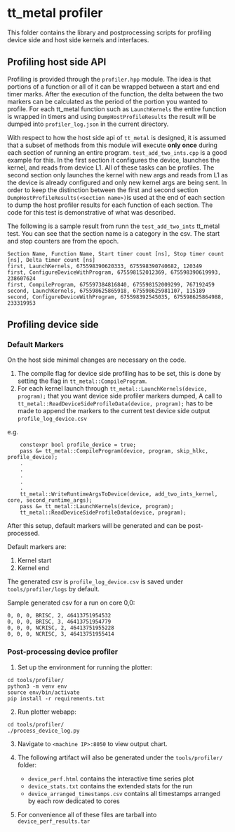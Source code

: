# tt_metal profiler

This folder contains the library and postprocessing scripts for profiling device side and host side
kernels and interfaces.

## Profiling host side API

Profiling is provided through the `profiler.hpp` module. The idea is that portions of a function or
all of it can be wrapped between a start and end timer marks. After the execution of the function,
the delta between the two markers can be calculated as the period of the portion you wanted to
profile. For each tt_metal function such as `LaunchKernels` the entire function is wrapped in timers
and using `DumpHostProfileResults` the result will be dumped into `profiler_log.json` in the current
directory.

With respect to how the host side api of `tt_metal` is designed, it is assumed that a subset of
methods from this module will execute __only once__ during each section of running an entire
program. `test_add_two_ints.cpp` is a good example for this. In the first section it configures the
device, launches the kernel, and reads from device L1. All of these tasks can be profiles. The
second section only launches the kernel with new args and reads from L1 as the device is already
configured and only new kernel args are being sent. In order to keep the distinction between the
first and second section `DumpHostProfileResults(<section name>)`is used at the end of each section to
dump the host profiler results for each function of each section.  The code for this test is
demonstrative of what was described.

The following is a sample result from runn the `test_add_two_ints` tt_metal test. You can see that
the section name is a category in the csv. The start and stop counters are from the epoch.

```
Section Name, Function Name, Start timer count [ns], Stop timer count [ns], Delta timer count [ns]
first, LaunchKernels, 675598390620333, 675598390740682, 120349
first, ConfigureDeviceWithProgram, 675598152012369, 675598390619993, 238607624
first, CompileProgram, 675597384816840, 675598152009299, 767192459
second, LaunchKernels, 675598625865918, 675598625981107, 115189
second, ConfigureDeviceWithProgram, 675598392545035, 675598625864988, 233319953
```

## Profiling device side

### Default Markers
On the host side minimal changes are necessary on the code.

1. The compile flag for device side profiling has to be set, this is done by setting the flag in `tt_metal::CompileProgram`.
2. For each kernel launch through `tt_metal::LaunchKernels(device, program);`  that you want device side profiler markers dumped,
A call to `tt_metal::ReadDeviceSideProfileData(device, program);` has to be made to append the markers to
the current test device side output `profile_log_device.csv`

e.g.
```
    constexpr bool profile_device = true;
    pass &= tt_metal::CompileProgram(device, program, skip_hlkc, profile_device);
    .
    .
    .
    .
    .
    tt_metal::WriteRuntimeArgsToDevice(device, add_two_ints_kernel, core, second_runtime_args);
    pass &= tt_metal::LaunchKernels(device, program);
    tt_metal::ReadDeviceSideProfileData(device, program);
```

After this setup, default markers will be generated and can be post-processed.

Default markers are:

1. Kernel start
2. Kernel end

The generated csv is `profile_log_device.csv` is saved under `tools/profiler/logs` by default.

Sample generated csv for a run on core 0,0:

```
0, 0, 0, BRISC, 2, 46413751954532
0, 0, 0, BRISC, 3, 46413751954779
0, 0, 0, NCRISC, 2, 46413751955228
0, 0, 0, NCRISC, 3, 46413751955414
```


### Post-processing device profiler


1. Set up the environment for running the plotter:

```
cd tools/profiler/
python3 -m venv env
source env/bin/activate
pip install -r requirements.txt
```

2. Run plotter webapp:
```
cd tools/profiler/
./process_device_log.py
```

3. Navigate to `<machine IP>:8050` to view output chart.

4. The following artifact will also be generated under the `tools/profiler/` folder:
    - `device_perf.html` contains the interactive time series plot
    - `device_stats.txt` contains the extended stats for the run
    - `device_arranged_timestamps.csv` contains all timestamps arranged by each row dedicated to cores

5. For convenience all of these files are tarball into `device_perf_results.tar`
